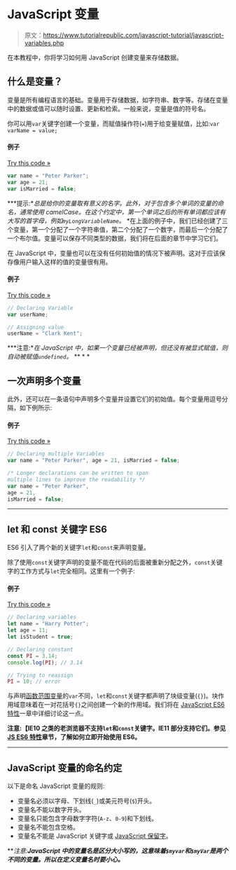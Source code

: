 # JavaScript 变量

> 原文：<https://www.tutorialrepublic.com/javascript-tutorial/javascript-variables.php>

在本教程中，你将学习如何用 JavaScript 创建变量来存储数据。

## 什么是变量？

变量是所有编程语言的基础。变量用于存储数据，如字符串、数字等。存储在变量中的数据或值可以随时设置、更新和检索。一般来说，变量是值的符号名。

你可以用`var`关键字创建一个变量，而赋值操作符(`=`)用于给变量赋值，比如:`var varName = value;`

#### 例子

[Try this code »](../codelab.php?topic=javascript&file=create-variables "Try this code using online Editor")

```js
var name = "Peter Parker";
var age = 21;
var isMarried = false;
```

 ***提示:**总是给你的变量取有意义的名字。此外，对于包含多个单词的变量的命名，通常使用 camelCase。在这个约定中，第一个单词之后的所有单词都应该有大写的首字母，例如`myLongVariableName`。*  *在上面的例子中，我们已经创建了三个变量，第一个分配了一个字符串值，第二个分配了一个数字，而最后一个分配了一个布尔值。变量可以保存不同类型的数据，我们将在后面的章节中学习它们。

在 JavaScript 中，变量也可以在没有任何初始值的情况下被声明。这对于应该保存像用户输入这样的值的变量很有用。

#### 例子

[Try this code »](../codelab.php?topic=javascript&file=declare-variables "Try this code using online Editor")

```js
// Declaring Variable
var userName;

// Assigning value
userName = "Clark Kent";
```

 ***注意:**在 JavaScript 中，如果一个变量已经被声明，但还没有被显式赋值，则自动被赋值`undefined`。*  ** * *

## 一次声明多个变量

此外，还可以在一条语句中声明多个变量并设置它们的初始值。每个变量用逗号分隔，如下例所示:

#### 例子

[Try this code »](../codelab.php?topic=javascript&file=declare-multiple-variables "Try this code using online Editor")

```js
// Declaring multiple Variables
var name = "Peter Parker", age = 21, isMarried = false;

/* Longer declarations can be written to span
multiple lines to improve the readability */
var name = "Peter Parker",
age = 21,
isMarried = false; 
```

* * *

## let 和 const 关键字 ES6

ES6 引入了两个新的关键字`let`和`const`来声明变量。

除了使用`const`关键字声明的变量不能在代码的后面被重新分配之外，`const`关键字的工作方式与`let`完全相同。这里有一个例子:

#### 例子

[Try this code »](../codelab.php?topic=javascript&file=declare-variables-with-let-and-const-keyword "Try this code using online Editor")

```js
// Declaring variables
let name = "Harry Potter";
let age = 11;
let isStudent = true;

// Declaring constant
const PI = 3.14;
console.log(PI); // 3.14

// Trying to reassign
PI = 10; // error
```

与声明[函数范围变量](javascript-functions.php#variable-scope)的`var`不同，`let`和`const`关键字都声明了块级变量(`{}`)。块作用域意味着在一对花括号`{}`之间创建一个新的作用域。我们将在 [JavaScript ES6 特性](javascript-es6-features.php)一章中详细讨论这一点。

**注意:【IE10 之类的老浏览器不支持`let`和`const`关键字。IE11 部分支持它们。参见 [JS ES6 特性](javascript-es6-features.php)章节，了解如何立即开始使用 ES6。**

* * *

## JavaScript 变量的命名约定

以下是命名 JavaScript 变量的规则:

*   变量名必须以字母、下划线(`_`)或美元符号(`$`)开头。
*   变量名不能以数字开头。
*   变量名只能包含字母数字字符(`A-z`、`0-9`)和下划线。
*   变量名不能包含空格。
*   变量名不能是 JavaScript 关键字或 [JavaScript 保留字](/javascript-reference/javascript-reserved-keywords.php)。

 ***注意:**JavaScript 中的变量名是区分大小写的，这意味着`$myvar`和`$myVar`是两个不同的变量。所以在定义变量名时要小心。***